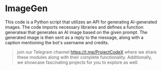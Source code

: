 # ImageGen

This code is a Python script that utilizes an API for generating AI-generated images. The code imports necessary libraries and defines a function generateai that generates an AI image based on the given prompt. The generated image is then sent as a reply to the message, along with a caption mentioning the bot's username and credits.

> join our Telegram channel <https://t.me/ProjectCodeX>
> where we share these modules along with their complete functionality. Additionally, we showcase fascinating projects for you to explore as well.
